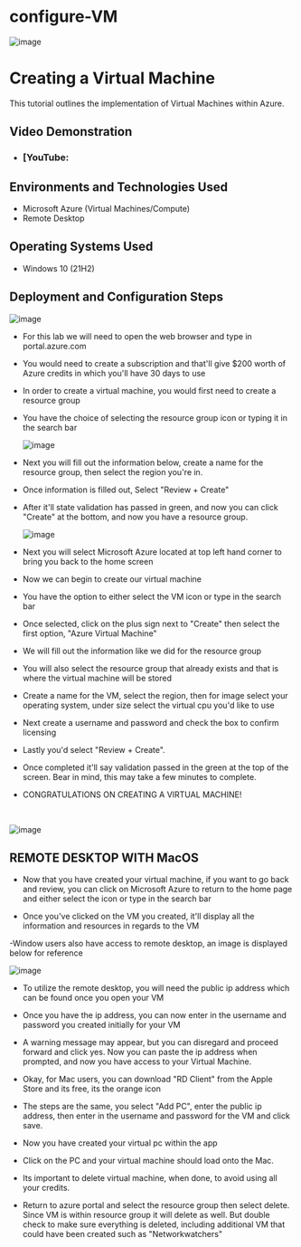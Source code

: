 # configure-VM
![image](https://github.com/tahinajamison/configure-VM/assets/171196211/60814666-7ca0-4683-8825-fb3e6877fc53)
                                                          
<h1>Creating a Virtual Machine</h1>
This tutorial outlines the implementation of Virtual Machines within Azure.<br />


<h2>Video Demonstration</h2>

- ### [YouTube:

<h2>Environments and Technologies Used</h2>

- Microsoft Azure (Virtual Machines/Compute)
- Remote Desktop

<h2>Operating Systems Used </h2>

- Windows 10 (21H2)

<h2>Deployment and Configuration Steps</h2>

![image](https://github.com/tahinajamison/configure-VM/assets/171196211/4caa6c1f-2dc0-40c1-8909-8a061c733cfd)

- For this lab we will need to open the web browser and type in portal.azure.com
- You would need to create a subscription and that'll give $200 worth of Azure credits in which you'll have 30 days to use 
- In order to create a virtual machine, you would first need to create a resource group
- You have the choice of selecting the resource group icon or typing it in the search bar
  
  ![image](https://github.com/tahinajamison/configure-VM/assets/171196211/9c3344c1-31d8-4eca-9ef9-a757210afb18)

- Next you will fill out the information below, create a name for the resource group, then select the region you're in.
- Once information is filled out, Select "Review + Create"
- After it'll state validation has passed in green, and now you can click "Create" at the bottom, and now you have a resource group.
  
  ![image](https://github.com/tahinajamison/configure-VM/assets/171196211/e76639f6-b340-4419-8a36-8055a24b9158)
- Next you will select Microsoft Azure located at top left hand corner to bring you back to the home screen
- Now we can begin to create our virtual machine
- You have the option to either select the VM icon or type in the search bar
- Once selected, click on the plus sign next to "Create" then select the first option, "Azure Virtual Machine"
- We will fill out the information like we did for the resource group
- You will also select the resource group that already exists and that is where the virtual machine will be stored
- Create a name for the VM, select the region, then for image select your operating system, under size select the virtual cpu you'd like to use
- Next create a username and password and check the box to confirm licensing
- Lastly you'd select "Review + Create".
- Once completed it'll say validation passed in the green at the top of the screen. Bear in mind, this may take a few minutes to complete.

-   CONGRATULATIONS ON CREATING A VIRTUAL MACHINE!      
</p>
<br />


![image](https://github.com/tahinajamison/configure-VM/assets/171196211/dcadfcfe-7399-4370-a212-0148f5661d33)

<h2>REMOTE DESKTOP WITH MacOS</h2>

- Now that you have created your virtual machine, if you want to go back and review, you can click on Microsoft Azure to return to the home page and either select the icon or type in the search bar

- Once you've clicked on the VM you created, it'll display all the information and resources in regards to the VM

-Window users also have access to remote desktop, an image is displayed below for reference

![image](https://github.com/tahinajamison/configure-VM/assets/171196211/95fae60f-cf86-4695-b478-7c2fbcd0ea07)

- To utilize the remote desktop, you will need the public ip address which can be found once you open your VM

- Once you have the ip address, you can now enter in the username and password you created initially for your VM

- A warning message may appear, but you can disregard and proceed forward and click yes. Now you can paste the ip address when prompted, and now you have access to your Virtual Machine.

- Okay, for Mac users, you can download "RD Client" from the Apple Store and its free, its the orange icon

- The steps are the same, you select "Add PC", enter the public ip address, then enter in the username and password for the VM and click save.

- Now you have created your virtual pc within the app

- Click on the PC and your virtual machine should load onto the Mac.

- Its important to delete virtual machine, when done,  to avoid using all your credits.

- Return to azure portal and select the resource group then select delete. Since VM is within resource group it will delete as well. But double check to make sure everything is deleted, including additional VM that could have been created such as "Networkwatchers"
  
